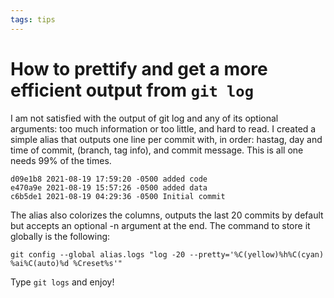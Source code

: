 ```yaml
---
tags: tips
---
```

# How to prettify and get a more efficient output from ```git log```

I am not satisfied with the output of git log and any of its optional arguments: too much information or too little, and hard to read. I created a simple alias that outputs 
one line per commit with, in order: hastag, day and time of commit, (branch, tag info), and commit message. This is all one needs 99% of the times. 

```
d09e1b8 2021-08-19 17:59:20 -0500 added code
e470a9e 2021-08-19 15:57:26 -0500 added data
c6b5de1 2021-08-19 04:29:36 -0500 Initial commit
```

The alias also colorizes the columns, outputs the last 20 commits by default but accepts an optional -n argument at the end.
The command to store it globally is the following:

```
git config --global alias.logs "log -20 --pretty='%C(yellow)%h%C(cyan) %ai%C(auto)%d %Creset%s'"
```

Type ```git logs``` and enjoy!
